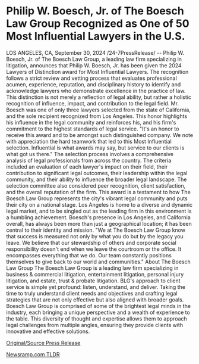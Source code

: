 # Philip W. Boesch, Jr. of The Boesch Law Group Recognized as One of 50 Most Influential Lawyers in the U.S.

LOS ANGELES, CA, September 30, 2024 /24-7PressRelease/ -- Philip W. Boesch, Jr. of The Boesch Law Group, a leading law firm specializing in litigation, announces that Philip W. Boesch, Jr. has been given the 2024 Lawyers of Distinction award for Most Influential Lawyers. The recognition follows a strict review and vetting process that evaluates professional acumen, experience, reputation, and disciplinary history to identify and acknowledge lawyers who demonstrate excellence in the practice of law.  This distinction is not merely a reflection of legal ability, but rather a holistic recognition of influence, impact, and contribution to the legal field. Mr. Boesch was one of only three lawyers selected from the state of California, and the sole recipient recognized from Los Angeles. This honor highlights his influence in the legal community and reinforces his, and his firm's commitment to the highest standards of legal service.  "It's an honor to receive this award and to be amongst such distinguished company. We note with appreciation the hard teamwork that led to this Most Influential selection. Influential is what awards may say, but service to our clients is what got us there."  The selection process involves a comprehensive analysis of legal professionals from across the country. The criteria included an evaluation of each lawyer's impact on their field, their contribution to significant legal outcomes, their leadership within the legal community, and their ability to influence the broader legal landscape. The selection committee also considered peer recognition, client satisfaction, and the overall reputation of the firm.  This award is a testament to how The Boesch Law Group represents the city's vibrant legal community and puts their city on a national stage. Los Angeles is home to a diverse and dynamic legal market, and to be singled out as the leading firm in this environment is a humbling achievement.  Boesch's presence in Los Angeles, and California overall, has always been more than just a geographical location; it has been central to their identity and mission.   "We at The Boesch Law Group know that success is measured not only by what you do but by the legacy you leave. We believe that our stewardship of others and corporate social responsibility doesn't end when we leave the courtroom or the office. It encompasses everything that we do. Our team constantly positions themselves to give back to our world and communities."  About The Boesch Law Group  The Boesch Law Group is a leading law firm specializing in business & commercial litigation, entertainment litigation, personal injury litigation, and estate, trust & probate litigation. BLG's approach to client service is simple yet profound: listen, understand, and deliver. Taking the time to truly understand client needs and objectives and crafting legal strategies that are not only effective but also aligned with broader goals. Boesch Law Group is comprised of some of the brightest legal minds in the industry, each bringing a unique perspective and a wealth of experience to the table. This diversity of thought and expertise allows them to approach legal challenges from multiple angles, ensuring they provide clients with innovative and effective solutions. 

[Original/Source Press Release](https://www.24-7pressrelease.com/press-release/514775/philip-w-boesch-jr-of-the-boesch-law-group-recognized-as-one-of-50-most-influential-lawyers-in-the-us) 

[Newsramp.com TLDR](https://newsramp.com/None) 